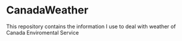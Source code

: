 # CanadaWeather
This repository contains the information I use to deal with weather of Canada Enviromental Service
